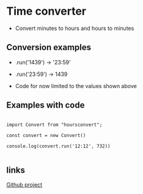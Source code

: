 # Time converter

- Convert minutes to hours and hours to minutes

## Conversion examples

- .run('1439') -> '23:59'
- .run('23:59') -> 1439

- Code for now limited to the values shown above

## Examples with code

```

import Convert from "hoursconvert";

const convert = new Convert()

console.log(convert.run('12:12', 732))


```

## links

[Github project](https://www.google.com)